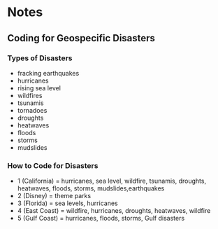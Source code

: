 # Notes

## Coding for Geospecific Disasters

### Types of Disasters
* fracking earthquakes
* hurricanes
* rising sea level
* wildfires
* tsunamis
* tornadoes
* droughts
* heatwaves
* floods
* storms
* mudslides

### How to Code for Disasters
* 1 (California) = hurricanes, sea level, wildfire, tsunamis, droughts, heatwaves, floods, storms, mudslides,earthquakes
* 2 (Disney) = theme parks
* 3 (Florida) = sea levels, hurricanes 
* 4 (East Coast) = wildfire, hurricanes, droughts, heatwaves, wildfire
* 5 (Gulf Coast) = hurricanes, floods, storms, Gulf disasters